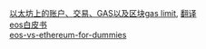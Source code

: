 [以太坊上的账户、交易、GAS以及区块gas limit](http://hudsonjameson.com/2017-06-27-accounts-transactions-gas-ethereum/), [翻译](http://ethfans.org/posts/479)  
[eos白皮书](https://github.com/EOSIO/Documentation)  
[eos-vs-ethereum-for-dummies](https://steemit.com/eos/@trogdor/eos-vs-ethereum-for-dummies)
